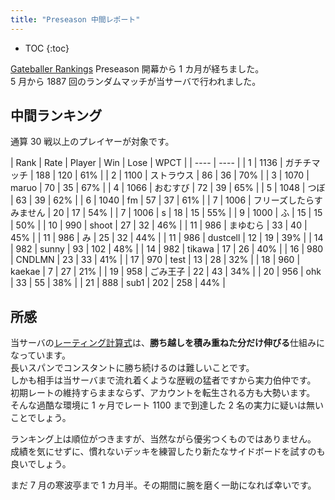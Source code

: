 ```yaml
---
title: "Preseason 中間レポート"
---
```


- TOC
{:toc}

[Gateballer Rankings](https://ksmzyp.github.io/2023/05/01/gateballer-rankings.html) Preseason 開幕から 1 カ月が経ちました。  
5 月から 1887 回のランダムマッチが当サーバで行われました。

## 中間ランキング

通算 30 戦以上のプレイヤーが対象です。  

| Rank | Rate | Player | Win | Lose | WPCT |
| ---- | ---- |
| 1 | 1136 | ガチチマッチ | 188 | 120 | 61% |
| 2 | 1100 | ストラウス | 86 | 36 | 70% |
| 3 | 1070 | maruo | 70 | 35 | 67% |
| 4 | 1066 | おむすび | 72 | 39 | 65% |
| 5 | 1048 | つぼ | 63 | 39 | 62% |
| 6 | 1040 | fm | 57 | 37 | 61% |
| 7 | 1006 | フリーズしたらすみません | 20 | 17 | 54% |
| 7 | 1006 | s | 18 | 15 | 55% |
| 9 | 1000 | ふ | 15 | 15 | 50% |
| 10 | 990 | shoot | 27 | 32 | 46% |
| 11 | 986 | まゆむら | 33 | 40 | 45% |
| 11 | 986 | み | 25 | 32 | 44% |
| 11 | 986 | dustcell | 12 | 19 | 39% |
| 14 | 982 | sunny | 93 | 102 | 48% |
| 14 | 982 | tikawa | 17 | 26 | 40% |
| 16 | 980 | CNDLMN | 23 | 33 | 41% |
| 17 | 970 | test | 13 | 28 | 32% |
| 18 | 960 | kaekae | 7 | 27 | 21% |
| 19 | 958 | ごみ王子 | 22 | 43 | 34% |
| 20 | 956 | ohk | 33 | 55 | 38% |
| 21 | 888 | sub1 | 202 | 258 | 44% |

## 所感

当サーバの[レーティング計算式](https://ksmzyp.github.io/2023/04/27/gateball-discord.html#%E3%83%AC%E3%83%BC%E3%83%86%E3%82%A3%E3%83%B3%E3%82%B0%E8%A8%88%E7%AE%97%E5%BC%8F)は、**勝ち越しを積み重ねた分だけ伸びる**仕組みになっています。  
長いスパンでコンスタントに勝ち続けるのは難しいことです。  
しかも相手は当サーバまで流れ着くような歴戦の猛者ですから実力伯仲です。  
初期レートの維持すらままならず、アカウントを転生される方も大勢います。  
そんな過酷な環境に 1 ヶ月でレート 1100 まで到達した 2 名の実力に疑いは無いことでしょう。

ランキング上は順位がつきますが、当然ながら優劣つくものではありません。  
成績を気にせずに、慣れないデッキを練習したり新たなサイドボードを試すのも良いでしょう。

まだ 7 月の寒波亭まで 1 カ月半。その期間に腕を磨く一助になれば幸いです。